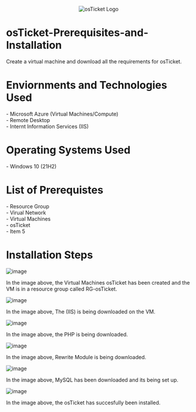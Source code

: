 <p align="center">
<img src="https://encrypted-tbn0.gstatic.com/images?q=tbn:ANd9GcScJRioLjSWPpBaNl994ICeuru5uWGnAkd60w&s" alt="osTicket Logo"/>
</p>

<h1>osTicket-Prerequisites-and-Installation</h1>

Create a virtual machine and download all the requirements for osTicket.

<h1>Enviornments and Technologies Used</h1>
  - Microsoft Azure (Virtual Machines/Compute) <br>
  - Remote Desktop <br>
  - Internt Information Services (IIS) <br>

<h1>Operating Systems Used</h1>
  - Windows 10 (21H2)

<h1>List of Prerequistes</h1>
  - Resource Group <br>
  - Virual Network <br>
  - Virtual Machines <br>
  - osTicket <br>
  - Item 5 <br>

<h1>Installation Steps</h1>

![image](https://github.com/Keyla-Mendez43/osTicket-Prerequisites-and-Installation/assets/174077223/6e8f14b4-6044-40e7-9f0b-a4a36e4357ce)

In the image above, the Virtual Machines osTicket has been created and the VM is in a resource group called RG-osTicket.

![image](https://github.com/Keyla-Mendez43/osTicket-Prerequisites-and-Installation/assets/174077223/49cb23f9-6662-4780-ab09-59c2cb9c261d)

In the image above, The (IIS) is being downloaded on the VM.

![image](https://github.com/Keyla-Mendez43/osTicket-Prerequisites-and-Installation/assets/174077223/ccab3ad8-f28a-4b39-95bd-4dd5820704ad)

In the image above, the PHP is being downloaded.

![image](https://github.com/Keyla-Mendez43/osTicket-Prerequisites-and-Installation/assets/174077223/dde7585e-008c-4808-9e34-a1165063739e)

In the image above, Rewrite Module is being downloaded.

![image](https://github.com/Keyla-Mendez43/osTicket-Prerequisites-and-Installation/assets/174077223/5c3d792c-76bb-40e0-8441-8d827aad6ce6)

In the image above, MySQL has been downloaded and its being set up.

![image](https://github.com/Keyla-Mendez43/osTicket-Prerequisites-and-Installation/assets/174077223/5f1e7ab3-223e-49cf-82d4-126f449e0c91)

In the image above, the osTicket has succesfully been installed.
